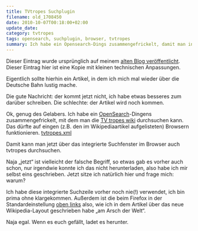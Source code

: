 ```yaml
---
title: TVtropes Suchplugin
filename: old_1708450
date: 2010-10-07T00:18:00+02:00
update_date:
category: tvtropes
tags: opensearch, suchplugin, browser, tvtropes
summary: Ich habe ein Opensearch-Dings zusammengefrickelt, damit man in der Browsersuche bei TVtropes suchen kann.
---
```

Dieser Eintrag wurde ursprünglich auf meinem [alten Blog veröffentlicht](https://stu.blogger.de/stories/1708450/). Dieser Eintrag hier ist eine Kopie mit kleinen technischen Anpassungen.

Eigentlich sollte hierhin ein Artikel, in dem ich mich mal wieder über die Deutsche Bahn lustig mache.

Die gute Nachricht: der kommt jetzt nicht, ich habe etwas besseres zum darüber schreiben. Die schlechte: der Artikel wird noch kommen.

Ok, genug des Gelabers. Ich habe ein [OpenSearch](https://de.wikipedia.org/wiki/Opensearch)-Dingens zusammengefrickelt, mit dem man die [TV tropes wiki](https://tvtropes.org) durchsuchen kann. Das dürfte auf eingen (z.B. den im Wikipediaartikel aufgelisteten) Browsern funktionieren.
[tvtropes.xml](/file/tvtropes.xml)


Damit kann man jetzt über das integrierte Suchfenster im Browser auch tvtropes durchsuchen.

Naja „jetzt“ ist vielleicht der falsche Begriff, so etwas gab es vorher auch schon, nur irgendwie konnte ich das nicht herunterladen, also habe ich mir selbst eins geschrieben.
Jetzt sitze ich natürlich hier und frage mich: warum?

Ich habe diese integrierte Suchzeile vorher noch nie(!) verwendet, ich bin prima ohne klargekommen. Außerdem ist die beim Firefox in der Standardeinstellung [oben links](/blogposts/old_1646412) also, wie ich in dem Artikel über das neue Wikipedia-Layout geschrieben habe „am Arsch der Welt“.

Naja egal. Wenn es euch gefällt, ladet es herunter.
